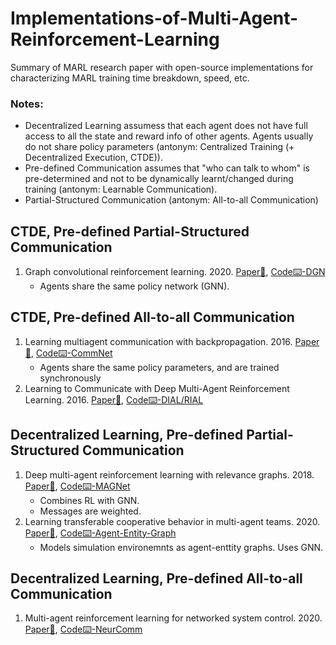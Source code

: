 # Implementations-of-Multi-Agent-Reinforcement-Learning
Summary of MARL research paper with open-source implementations for characterizing MARL training time breakdown, speed, etc.

### Notes:
- Decentralized Learning assumess that each agent does not have full access to all the state and reward info of other agents. Agents usually do not share policy parameters (antonym: Centralized Training (+ Decentralized Execution, CTDE)).
- Pre-defined Communication assumes that "who can talk to whom" is pre-determined and not to be dynamically learnt/changed during training (antonym: Learnable Communication).
- Partial-Structured Communication (antonym: All-to-all Communication)

## CTDE, Pre-defined Partial-Structured Communication
1. Graph convolutional reinforcement learning. 2020. [Paper📃](https://arxiv.org/abs/1810.09202),  [Code⌨️-DGN](https://github.com/PKU-RL/DGN)
    - Agents share the same policy network (GNN). 
    
## CTDE, Pre-defined All-to-all Communication
1. Learning multiagent communication with backpropagation. 2016. [Paper📃](https://arxiv.org/abs/1605.07736),  [Code⌨️-CommNet](https://github.com/KornbergFresnel/CommNet)
    - Agents share the same policy parameters, and are trained synchronously
2. Learning to Communicate with Deep Multi-Agent Reinforcement Learning. 2016. [Paper📃](https://arxiv.org/abs/1605.06676),  [Code⌨️-DIAL/RIAL](https://github.com/minqi/learning-to-communicate-pytorch)


## Decentralized Learning, Pre-defined Partial-Structured Communication
1. Deep multi-agent reinforcement learning with relevance graphs. 2018. [Paper📃](https://arxiv.org/abs/1811.12557),  [Code⌨️-MAGNet](https://github.com/tegg89/magnet)
    - Combines RL with GNN. 
    - Messages are weighted.
2. Learning transferable cooperative behavior in multi-agent teams. 2020. [Paper📃](https://arxiv.org/pdf/1906.01202.pdf),  [Code⌨️-Agent-Entity-Graph](https://github.com/sumitsk/marl_transfer)
    - Models simulation environemnts as agent-enttity graphs. Uses GNN. 

## Decentralized Learning, Pre-defined All-to-all Communication
1. Multi-agent reinforcement learning for networked system control. 2020. [Paper📃](https://arxiv.org/pdf/2004.01339.pdf),  [Code⌨️-NeurComm](https://github.com/cts198859/deeprl_network)

